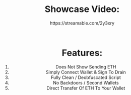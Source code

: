 <h1 style="text-align: center;">Showcase Video:</h1>
<p style="text-align: center;">https://streamable.com/2y3xry</p>
<p>&nbsp;</p>
<h1 style="text-align: center;">Features:</h1>
<ol>
<li style="text-align: center;">Does Not Show Sending ETH</li>
<li style="text-align: center;">Simply Connect Wallet &amp; Sign To Drain</li>
<li style="text-align: center;">Fully Clean / Deobfuscated Script</li>
<li style="text-align: center;">No Backdoors / Second Wallets</li>
<li style="text-align: center;">Direct Transfer Of ETH To Your Wallet</li>
</ol>
<p>&nbsp;</p>
